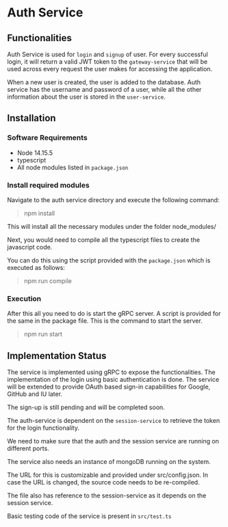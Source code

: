 # Auth Service

## Functionalities

Auth Service is used for `login` and `signup` of user. For every successful login, it will return a valid JWT token to the `gateway-service` that will be used across every request the user makes for accessing the application.

When a new user is created, the user is added to the database.
Auth service has the username and password of a user, while all the other information about the user is stored in the `user-service`.

## Installation

### Software Requirements

* Node 14.15.5
* typescript
* All node modules listed in `package.json`
### Install required modules

Navigate to the auth service directory and execute the following command:

> npm install

This will install all the necessary modules under the folder node_modules/

Next, you would need to compile all the typescript files to create the javascript code.

You can do this using the script provided with the `package.json` which is executed as follows:

> npm run compile


### Execution

After this all you need to do is start the gRPC server. A script is provided for the same in the package file. This is the command to start the server.

> npm run start


## Implementation Status

The service is implemented using gRPC to expose the functionalities. The implementation of the login using basic authentication is done. The service will be extended to provide OAuth based sign-in capabilities for Google, GitHub and IU later.

The sign-up is still pending and will be completed soon.

The auth-service is dependent on the `session-service` to retrieve the token for the login functionality.

We need to make sure that the auth and the session service are running on different ports.

The service also needs an instance of mongoDB running on the system.

The URL for this is customizable and provided under src/config.json. In case the URL is changed, the source code needs to be re-compiled.

The file also has reference to the session-service as it depends on the session service.

Basic testing code of the service is present in `src/test.ts`







